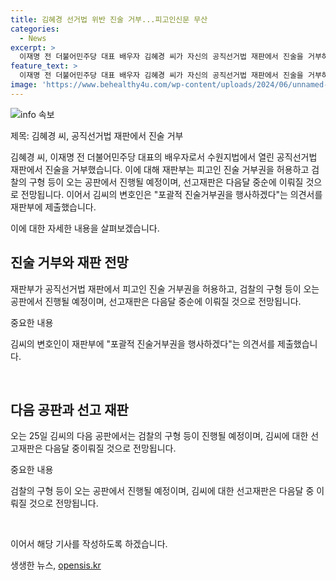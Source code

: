 ```yaml
---
title: 김혜경 선거법 위반 진술 거부...피고인신문 무산
categories:
  - News
excerpt: >
  이재명 전 더불어민주당 대표 배우자 김혜경 씨가 자신의 공직선거법 재판에서 진술을 거부하여 예정된 피고인 신문절차가 무산됐습니다. 수원지법에서 열린 재판에서 김씨의 변호인은 포괄적 진술거부권을 행사하겠다는 의견서를 제출했고, 재판부는 이를 수용하여 피고인신문을 실시하지 않기로 결정했습니다. 다음 공판에서는 검찰의 구형 등이 진행되며, 선고재판은 다음달 중에 이뤄질 전망입니다. 
feature_text: >
  이재명 전 더불어민주당 대표 배우자 김혜경 씨가 자신의 공직선거법 재판에서 진술을 거부하여 예정된 피고인 신문절차가 무산됐습니다. 수원지법에서 열린 재판에서 김씨의 변호인은 포괄적 진술거부권을 행사하겠다는 의견서를 제출했고, 재판부는 이를 수용하여 피고인신문을 실시하지 않기로 결정했습니다. 다음 공판에서는 검찰의 구형 등이 진행되며, 선고재판은 다음달 중에 이뤄질 전망입니다. 
image: 'https://www.behealthy4u.com/wp-content/uploads/2024/06/unnamed-file.png'
---
```


<p><img src="https://www.behealthy4u.com/wp-content/uploads/2024/06/unnamed-file.png" alt="info 속보" /></p>

<p>제목: 김혜경 씨, 공직선거법 재판에서 진술 거부</p>

<p>김혜경 씨, 이재명 전 더불어민주당 대표의 배우자로서 수원지법에서 열린 공직선거법 재판에서 진술을 거부했습니다. 이에 대해 재판부는 피고인 진술 거부권을 허용하고 검찰의 구형 등이 오는 공판에서 진행될 예정이며, 선고재판은 다음달 중순에 이뤄질 것으로 전망됩니다. 이어서 김씨의 변호인은 "포괄적 진술거부권을 행사하겠다"는 의견서를 재판부에 제출했습니다.</p>

<p>이에 대한 자세한 내용을 살펴보겠습니다. </p>

<h2 data-ke-size="size26">진술 거부와 재판 전망</h2>

<p>재판부가 공직선거법 재판에서 피고인 진술 거부권을 허용하고, 검찰의 구형 등이 오는 공판에서 진행될 예정이며, 선고재판은 다음달 중순에 이뤄질 것으로 전망됩니다.</p>

<p>중요한 내용</p>

<p>김씨의 변호인이 재판부에 "포괄적 진술거부권을 행사하겠다"는 의견서를 제출했습니다.</p>

<p data-ke-size="size16">&nbsp;</p>

<h2 data-ke-size="size26">다음 공판과 선고 재판</h2>

<p>오는 25일 김씨의 다음 공판에서는 검찰의 구형 등이 진행될 예정이며, 김씨에 대한 선고재판은 다음달 중이뤄질 것으로 전망됩니다.</p>

<p>중요한 내용</p>

<p>검찰의 구형 등이 오는 공판에서 진행될 예정이며, 김씨에 대한 선고재판은 다음달 중 이뤄질 것으로 전망됩니다.</p>

<p data-ke-size="size16">&nbsp;</p>

<p>이어서 해당 기사를 작성하도록 하겠습니다.</p>
생생한 뉴스, <a href="https://opensis.kr" rel="dofollow">opensis.kr</a>


